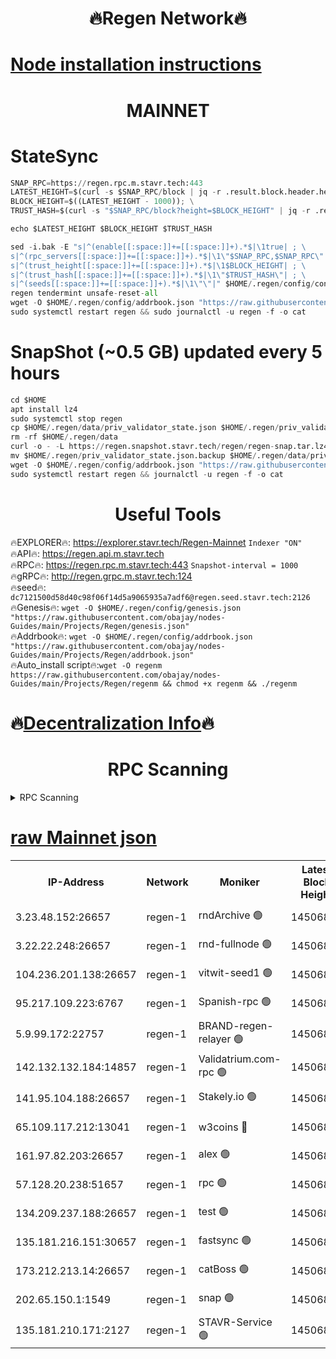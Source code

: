 <h1 align="center"> 🔥Regen Network🔥</h1>

[Node installation instructions](https://github.com/obajay/nodes-Guides/tree/main/Projects/Regen)
=
<h1 align="center"> MAINNET</h1>

# StateSync
```python
SNAP_RPC=https://regen.rpc.m.stavr.tech:443
LATEST_HEIGHT=$(curl -s $SNAP_RPC/block | jq -r .result.block.header.height); \
BLOCK_HEIGHT=$((LATEST_HEIGHT - 1000)); \
TRUST_HASH=$(curl -s "$SNAP_RPC/block?height=$BLOCK_HEIGHT" | jq -r .result.block_id.hash)

echo $LATEST_HEIGHT $BLOCK_HEIGHT $TRUST_HASH

sed -i.bak -E "s|^(enable[[:space:]]+=[[:space:]]+).*$|\1true| ; \
s|^(rpc_servers[[:space:]]+=[[:space:]]+).*$|\1\"$SNAP_RPC,$SNAP_RPC\"| ; \
s|^(trust_height[[:space:]]+=[[:space:]]+).*$|\1$BLOCK_HEIGHT| ; \
s|^(trust_hash[[:space:]]+=[[:space:]]+).*$|\1\"$TRUST_HASH\"| ; \
s|^(seeds[[:space:]]+=[[:space:]]+).*$|\1\"\"|" $HOME/.regen/config/config.toml
regen tendermint unsafe-reset-all
wget -O $HOME/.regen/config/addrbook.json "https://raw.githubusercontent.com/obajay/nodes-Guides/main/Projects/Regen/addrbook.json"
sudo systemctl restart regen && sudo journalctl -u regen -f -o cat
```
# SnapShot (~0.5 GB) updated every 5 hours
```python
cd $HOME
apt install lz4
sudo systemctl stop regen
cp $HOME/.regen/data/priv_validator_state.json $HOME/.regen/priv_validator_state.json.backup
rm -rf $HOME/.regen/data
curl -o - -L https://regen.snapshot.stavr.tech/regen/regen-snap.tar.lz4 | lz4 -c -d - | tar -x -C $HOME/.regen --strip-components 2
mv $HOME/.regen/priv_validator_state.json.backup $HOME/.regen/data/priv_validator_state.json
wget -O $HOME/.regen/config/addrbook.json "https://raw.githubusercontent.com/obajay/nodes-Guides/main/Projects/Regen/addrbook.json"
sudo systemctl restart regen && journalctl -u regen -f -o cat
```

 <h1 align="center"> Useful Tools</h1>

🔥EXPLORER🔥:     https://explorer.stavr.tech/Regen-Mainnet        `Indexer "ON"` \
🔥API🔥:          https://regen.api.m.stavr.tech \
🔥RPC🔥:          https://regen.rpc.m.stavr.tech:443              `Snapshot-interval = 1000` \
🔥gRPC🔥:         http://regen.grpc.m.stavr.tech:124 \
🔥seed🔥:      `dc7121500d58d40c98f06f14d5a9065935a7adf6@regen.seed.stavr.tech:2126` \
🔥Genesis🔥:   `wget -O $HOME/.regen/config/genesis.json "https://raw.githubusercontent.com/obajay/nodes-Guides/main/Projects/Regen/genesis.json"` \
🔥Addrbook🔥:  `wget -O $HOME/.regen/config/addrbook.json "https://raw.githubusercontent.com/obajay/nodes-Guides/main/Projects/Regen/addrbook.json"` \
🔥Auto_install script🔥:`wget -O regenm https://raw.githubusercontent.com/obajay/nodes-Guides/main/Projects/Regen/regenm && chmod +x regenm && ./regenm`

🔥[Decentralization Info](https://github.com/obajay/StateSync-snapshots/tree/main/Projects/Regen/Decentralization)🔥
=
<h1 align="center"> RPC Scanning</h1>

<details>
<summary>RPC Scanning</summary>

<h2 align="center"> We scan nodes in real time every 4 hours. And we provide the final result of RPC endpoints.
We cannot influence the operation of these nodes in any way. </h2>


```python
If Voting Power is higher than 0 --> then the Node is a validator of the network and may be subject to attack and be a potential threat to the chain.
```
```python
We marked such validators with a red symbol
```

</details>

[raw Mainnet json](https://rpc-check.regenm.stavr.tech/regenm/rpc-regenm-result.json)
=


<table><tr><th>IP-Address</th><th>Network</th><th>Moniker</th><th>Latest Block Height</th><th>Earliest Block Height</th><th>Catching Up</th><th>Tx Index</th><th>Voting Power</th><th>Scan Time</th></tr><tr><td>3.23.48.152:26657</td><td>regen-1</td><td>rndArchive 🟢</td><td>14506869</td><td>1</td><td>False</td><td>on</td><td>0</td><td>2024-02-01T21:26:40.865083122UTC</td></tr><tr><td>3.22.22.248:26657</td><td>regen-1</td><td>rnd-fullnode 🟢</td><td>14506868</td><td>4134001</td><td>False</td><td>on</td><td>0</td><td>2024-02-01T21:26:38.049579648UTC</td></tr><tr><td>104.236.201.138:26657</td><td>regen-1</td><td>vitwit-seed1 🟢</td><td>14506863</td><td>8943001</td><td>False</td><td>on</td><td>0</td><td>2024-02-01T21:26:08.150903821UTC</td></tr><tr><td>95.217.109.223:6767</td><td>regen-1</td><td>Spanish-rpc 🟢</td><td>14506871</td><td>10068001</td><td>False</td><td>on</td><td>0</td><td>2024-02-01T21:26:57.175038966UTC</td></tr><tr><td>5.9.99.172:22757</td><td>regen-1</td><td>BRAND-regen-relayer 🟢</td><td>14506871</td><td>10782501</td><td>False</td><td>on</td><td>0</td><td>2024-02-01T21:26:57.737680061UTC</td></tr><tr><td>142.132.132.184:14857</td><td>regen-1</td><td>Validatrium.com-rpc 🟢</td><td>14506871</td><td>11175001</td><td>False</td><td>on</td><td>0</td><td>2024-02-01T21:26:57.486185892UTC</td></tr><tr><td>141.95.104.188:26657</td><td>regen-1</td><td>Stakely.io 🟢</td><td>14506866</td><td>13442501</td><td>False</td><td>on</td><td>0</td><td>2024-02-01T21:26:27.092314041UTC</td></tr><tr><td>65.109.117.212:13041</td><td>regen-1</td><td>w3coins 🔴</td><td>14506878</td><td>13506878</td><td>False</td><td>off</td><td>23993128469</td><td>2024-02-01T21:27:37.837700775UTC</td></tr><tr><td>161.97.82.203:26657</td><td>regen-1</td><td>alex 🟢</td><td>14506870</td><td>13992001</td><td>False</td><td>on</td><td>0</td><td>2024-02-01T21:26:46.194941271UTC</td></tr><tr><td>57.128.20.238:51657</td><td>regen-1</td><td>rpc 🟢</td><td>14506870</td><td>13992001</td><td>False</td><td>on</td><td>0</td><td>2024-02-01T21:26:50.613076147UTC</td></tr><tr><td>134.209.237.188:26657</td><td>regen-1</td><td>test 🟢</td><td>14506873</td><td>13992001</td><td>False</td><td>on</td><td>0</td><td>2024-02-01T21:27:06.242994318UTC</td></tr><tr><td>135.181.216.151:30657</td><td>regen-1</td><td>fastsync 🟢</td><td>14506869</td><td>14457001</td><td>False</td><td>off</td><td>0</td><td>2024-02-01T21:26:45.873717169UTC</td></tr><tr><td>173.212.213.14:26657</td><td>regen-1</td><td>catBoss 🟢</td><td>14506869</td><td>14478001</td><td>False</td><td>on</td><td>0</td><td>2024-02-01T21:26:41.156544882UTC</td></tr><tr><td>202.65.150.1:1549</td><td>regen-1</td><td>snap 🟢</td><td>14506879</td><td>14494950</td><td>False</td><td>on</td><td>0</td><td>2024-02-01T21:27:42.917872173UTC</td></tr><tr><td>135.181.210.171:2127</td><td>regen-1</td><td>STAVR-Service 🟢</td><td>14506876</td><td>14504001</td><td>False</td><td>on</td><td>0</td><td>2024-02-01T21:27:25.205595658UTC</td></tr></table>